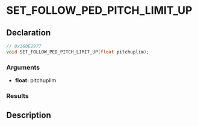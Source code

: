 # SET_FOLLOW_PED_PITCH_LIMIT_UP

## Declaration
```cpp
// 0x360E2977
void SET_FOLLOW_PED_PITCH_LIMIT_UP(float pitchuplim);
```

### Arguments
- **float:** pitchuplim

### Results

## Description
